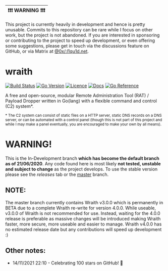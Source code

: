| :exclamation::exclamation::exclamation:  **WARNING**  :exclamation::exclamation::exclamation: |
|-----------------------------------------|
This project is currently heavily in development and hence is pretty unusable. Commits to this repository can be rare while I focus on other work, but the project is not abandoned. If you are interested in sponsoring or contributing to the project to speed up development, or even offering some suggestions, please get in touch via the discussions feature on GitHub, or via Matrix at [@0x/:l1qu1d.net](https://matrix.to/#/@0x/:l1qu1d.net).

# wraith
[![Build Status](https://ci.l1qu1d.net/api/badges/wraith-labs/wraith/status.svg?ref=refs/heads/indev)](https://ci.l1qu1d.net/wraith-labs/wraith)
[![Go Version](https://img.shields.io/github/go-mod/go-version/wraith-labs/wraith?color=%2311bb11&filename=wraith%2Fgo.mod)](wraith/go.mod)
[![Licence](https://img.shields.io/github/license/wraith-labs/wraith?color=%2311bb11)](LICENSE)
[![Docs](https://img.shields.io/badge/Docs-GitHub%20Pages-%2311bb11)](https://wraith-labs.github.io/wraith/)
[![Go Reference](https://pkg.go.dev/badge/dev.l1qu1d.net/wraith-labs/wraith/wraith.svg)](https://pkg.go.dev/dev.l1qu1d.net/wraith-labs/wraith/wraith)

A free and open-source, modular Remote Administration Tool (RAT) / Payload Dropper written in Go(lang) with a flexible command and control (C2) system*.

<sub>\* The C2 system can consist of static files on a HTTP server, static DNS records on a DNS server, or can be automated with a control panel (though this is not part of this project and while I may make a panel eventually, you are encouraged to make your own by all means).</sub>

# WARNING!
This is the In-Development branch **which has become the default branch as of 21/06/2020**. Any code found here is most likely **not tested, unstable and subject to change** as the project develops. To use the stable version please see the *releases* tab or the [master](https://dev.l1qu1d.net/wraith-labs/wraith/src/branch/master) branch.

## NOTE:
The master branch currently contains Wraith v3.0.0 which is permanently in BETA due to a complete Wraith re-write for version 4.0.0. While useable, v3.0.0 of Wraith is not recommended for use. Instead, waiting for the 4.0.0 release is preferable as massive changes will be introduced making Wraith faster, more secure, more useable and easier to manage. Wraith v4.0.0 has no estimated release date but any contributions will speed up development :)

## Other notes:
- 14/11/2021 22:10 - Celebrating 100 stars on GitHub! 🎉